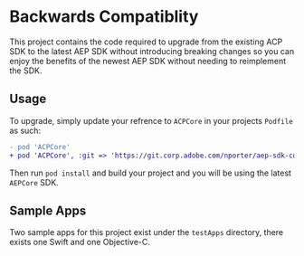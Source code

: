 # Backwards Compatiblity

This project contains the code required to upgrade from the existing ACP SDK to the latest AEP SDK without introducing breaking changes so you can enjoy the benefits of the newest AEP SDK without needing to reimplement the SDK.

## Usage
To upgrade, simply update your refrence to `ACPCore` in your projects `Podfile` as such:
```diff
- pod 'ACPCore'
+ pod 'ACPCore', :git => 'https://git.corp.adobe.com/nporter/aep-sdk-compatibility-ios.git', :branch => 'main'
```

Then run `pod install` and build your project and you will be using the latest `AEPCore` SDK.

## Sample Apps
Two sample apps for this project exist under the `testApps` directory, there exists one Swift and one Objective-C. 
